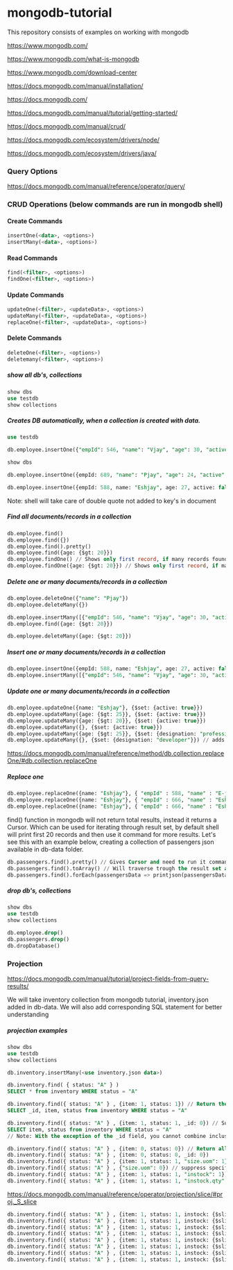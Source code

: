 # mongodb-tutorial
This repository consists of examples on working with mongodb

https://www.mongodb.com/

https://www.mongodb.com/what-is-mongodb

https://www.mongodb.com/download-center

https://docs.mongodb.com/manual/installation/

https://docs.mongodb.com/

https://docs.mongodb.com/manual/tutorial/getting-started/

https://docs.mongodb.com/manual/crud/

https://docs.mongodb.com/ecosystem/drivers/node/

https://docs.mongodb.com/ecosystem/drivers/java/

### Query Options
https://docs.mongodb.com/manual/reference/operator/query/

### CRUD Operations (below commands are run in mongodb shell)

#### Create Commands
```sql
insertOne(<data>, <options>)
insertMany(<data>, <options>)
```

#### Read Commands
```sql
find(<filter>, <options>)
findOne(<filter>, <options>)
```

#### Update Commands
```sql
updateOne(<filter>, <updateData>, <options>)
updateMany(<filter>, <updateData>, <options>)
replaceOne(<filter>, <updateData>, <options>)
```

#### Delete Commands
```sql
deleteOne(<filter>, <options>)
deletemany(<filter>, <options>)
```

##### show all db's, collections
```sql
show dbs
use testdb
show collections
```

##### Creates DB automatically, when a collection is created with data.
```sql
use testdb

db.employee.insertOne({"empId": 546, "name": "Vjay", "age": 30, "active": true, "company": "ABC Tech", "rating": 4.35})

show dbs

db.employee.insertOne({empId: 689, "name": "Pjay", "age": 24, "active": false, company: "ABC Tech", rating: 4.99})

db.employee.insertOne({empId: 588, name: "Eshjay", age: 27, active: false, company: "ABC Tech", rating: 4.00})
```
Note: shell will take care of double quote not added to key's in document

##### Find all documents/records in a collection
```sql
db.employee.find()
db.employee.find({})
db.employee.find().pretty()
db.employee.find({age: {$gt: 20}})
db.employee.findOne() // Shows only first record, if many records found
db.employee.findOne({age: {$gt: 20}}) // Shows only first record, if many records found
```

##### Delete one or many documents/records in a collection
```sql
db.employee.deleteOne({"name": "Pjay"})
db.employee.deleteMany({})

db.employee.insertMany([{"empId": 546, "name": "Vjay", "age": 30, "active": true, "company": "ABC Tech", "rating": 4.35}, {empId: 689, "name": "Pjay", "age": 24, "active": false, company: "ABC Tech", rating: 4.99}])
db.employee.find({age: {$gt: 20}})

db.employee.deleteMany({age: {$gt: 20}})
```

##### Insert one or many documents/records in a collection
```sql
db.employee.insertOne({empId: 588, name: "Eshjay", age: 27, active: false, company: "ABC Tech", rating: 4.00})
db.employee.insertMany([{"empId": 546, "name": "Vjay", "age": 30, "active": true, "company": "ABC Tech", "rating": 4.35}, {empId: 689, "name": "Pjay", "age": 24, "active": false, company: "ABC Tech", rating: 4.99}])
```

##### Update one or many documents/records in a collection
```sql
db.employee.updateOne({name: "Eshjay"}, {$set: {active: true}})
db.employee.updateMany({age: {$gt: 25}}, {$set: {active: true}})
db.employee.updateMany({age: {$gt: 20}}, {$set: {active: true}})
db.employee.updateMany({}, {$set: {active: true}})
db.employee.updateMany({age: {$gt: 25}}, {$set: {designation: "professional 2"}}) // adds new attribute, if not existing or else update
db.employee.updateMany({}, {$set: {designation: "developer"}}) // adds new attribute, if not existing or else update
```


https://docs.mongodb.com/manual/reference/method/db.collection.replaceOne/#db.collection.replaceOne

##### Replace one
```sql
db.employee.replaceOne({name: "Eshjay"}, { "empId" : 588, "name" : "E-jay", "age" : 26, "active" : true, "company" : "ABC Tech Inc", "rating" : 4.1, "designation" : "developer" })
db.employee.replaceOne({name: "Eshjay"}, { "empId" : 666, "name" : "Eshjay", "age" : 27, "active" : true, "company" : "ABC Tech", "rating" : 4.12, "designation" : "developer" }) // will not replace as name: "Eshjay" was already updated above and no record found for the condition
db.employee.replaceOne({name: "Eshjay"}, { "empId" : 666, "name" : "Eshjay", "age" : 27, "active" : true, "company" : "ABC Tech", "rating" : 4.12, "designation" : "developer" }, { upsert: true }) // will insert new record when matching record is not found as upsert: true is passed
```


find() function in mongodb will not return total results, instead it returns a Cursor.
Which can be used for iterating through result set, by default shell will print first 20 records and then use it command for more results. Let's see this with an example below, creating a collection of passengers json available in db-data folder.

```sql
db.passengers.find().pretty() // Gives Cursor and need to run it command for more results
db.passengers.find().toArray() // Will traverse trough the result set and print all results as array
db.passengers.find().forEach(passengersData => printjson(passengersData)) // prints all by traversing result set. Lambda funtions written here is javascript, as mongo DB shell runs on javascript
```

##### drop db's, collections
```sql
show dbs
use testdb
show collections

db.employee.drop()
db.passengers.drop()
db.dropDatabase()
```

### Projection
https://docs.mongodb.com/manual/tutorial/project-fields-from-query-results/


We will take inventory collection from mongodb tutorial, inventory.json added in db-data. We will also add corresponding SQL statement for better understanding
##### projection examples
```sql
show dbs
use testdb
show collections

db.inventory.insertMany(<use inventory.json data>)

db.inventory.find( { status: "A" } )
SELECT * from inventory WHERE status = "A"

db.inventory.find({ status: "A" } , {item: 1, status: 1}) // Return the specified fields as "1" in options and the _id field Only
SELECT _id, item, status from inventory WHERE status = "A"

db.inventory.find({ status: "A" } , {item: 1, status: 1, _id: 0}) // Suppresses the _id field as it is passed with "0" in options
SELECT item, status from inventory WHERE status = "A"
// Note: With the exception of the _id field, you cannot combine inclusion and exclusion statements in projection documents.

db.inventory.find({ status: "A" } , {item: 0, status: 0}) // Return all fields excluding fields mentioned in options as "0"
db.inventory.find({ status: "A" } , {item: 0, status: 0, _id: 0})
db.inventory.find({ status: "A" } , {item: 1, status: 1, "size.uom": 1}) // return specific fields in an embedded document
db.inventory.find({ status: "A" } , {"size.uom": 0}) // suppress specific fields in an embedded document
db.inventory.find({ status: "A" } , {item: 1, status: 1, "instock": 1})
db.inventory.find({ status: "A" } , {item: 1, status: 1, "instock.qty": 1}) // project specific fields inside documents embedded in an array
```

https://docs.mongodb.com/manual/reference/operator/projection/slice/#proj._S_slice

```sql
db.inventory.find({ status: "A" } , {item: 1, status: 1, instock: {$slice: -1}})
db.inventory.find({ status: "A" } , {item: 1, status: 1, instock: {$slice: -2}})
db.inventory.find({ status: "A" } , {item: 1, status: 1, instock: {$slice: -3}})
db.inventory.find({ status: "A" } , {item: 1, status: 1, instock: {$slice: 0}})
db.inventory.find({ status: "A" } , {item: 1, status: 1, instock: {$slice: 1}})
db.inventory.find({ status: "A" } , {item: 1, status: 1, instock: {$slice: 2}})
db.inventory.find({ status: "A" } , {item: 1, status: 1, instock: {$slice: 3}})
db.inventory.find({ status: "A" } , {item: 1, status: 1, instock: {$slice: [1, 1]}})
```
